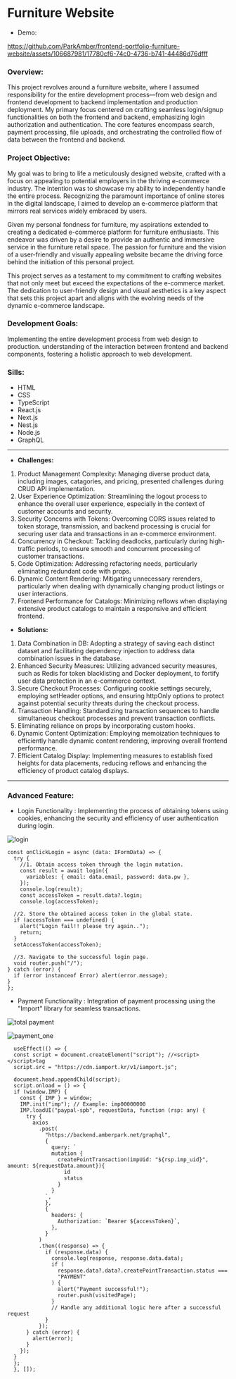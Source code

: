# Furniture Website
+ Demo:

https://github.com/ParkAmber/frontend-portfolio-furniture-website/assets/106687981/17780cf6-74c0-4736-b741-44486d76dfff


  
### **Overview:** 
This project revolves around a furniture website, where I assumed responsibility for the entire development process—from web design and frontend development to backend implementation and production deployment. My primary focus centered on crafting seamless login/signup functionalities on both the frontend and backend, emphasizing login authorization and authentication. The core features encompass search, payment processing, file uploads, and orchestrating the controlled flow of data between the frontend and backend.

### **Project Objective:** 
My goal was to bring to life a meticulously designed website, crafted with a focus on appealing to potential employers in the thriving e-commerce industry. The intention was to showcase my ability to independently handle the entire process. Recognizing the paramount importance of online stores in the digital landscape, I aimed to develop an e-commerce platform that mirrors real services widely embraced by users.

Given my personal fondness for furniture, my aspirations extended to creating a dedicated e-commerce platform for furniture enthusiasts. This endeavor was driven by a desire to provide an authentic and immersive service in the furniture retail space. The passion for furniture and the vision of a user-friendly and visually appealing website became the driving force behind the initiation of this personal project.

This project serves as a testament to my commitment to crafting websites that not only meet but exceed the expectations of the e-commerce market. The dedication to user-friendly design and visual aesthetics is a key aspect that sets this project apart and aligns with the evolving needs of the dynamic e-commerce landscape.

### **Development Goals:** 
Implementing the entire development process from web design to production. understanding of the interaction between frontend and backend components, fostering a holistic approach to web development.

### **Sills:** 
+ HTML
+ CSS
+ TypeScript
+ React.js
+ Next.js
+ Nest.js
+ Node.js
+ GraphQL

-------
+ **Challenges:**

1. Product Management Complexity: Managing diverse product data, including images, catagories, and pricing, presented challenges during CRUD API implementation.
2. User Experience Optimization: Streamlining the logout process to enhance the overall user experience, especially in the context of customer accounts and security.
3. Security Concerns with Tokens: Overcoming CORS issues related to token storage, transmission, and backend processing is crucial for securing user data and transactions in an e-commerce environment.
4. Concurrency in Checkout: Tackling deadlocks, particularly during high-traffic periods, to ensure smooth and concurrent processing of customer transactions.
5. Code Optimization: Addressing refactoring needs, particularly eliminating redundant code with props.
6. Dynamic Content Rendering: Mitigating unnecessary rerenders, particularly when dealing with dynamically changing product listings or user interactions.
7. Frontend Performance for Catalogs: Minimizing reflows when displaying extensive product catalogs to maintain a responsive and efficient frontend.

+ **Solutions:**

1. Data Combination in DB: Adopting a strategy of saving each distinct dataset and facilitating dependency injection to address data combination issues in the database.
2. Enhanced Security Measures: Utilizing advanced security measures, such as Redis for token blacklisting and Docker deployment, to fortify user data protection in an e-commerce context.
3. Secure Checkout Processes: Configuring cookie settings securely, employing setHeader options, and ensuring httpOnly options to protect against potential security threats during the checkout process.
4. Transaction Handling: Standardizing transaction sequences to handle simultaneous checkout processes and prevent transaction conflicts.
5. Eliminating reliance on props by incorporating custom hooks.
6. Dynamic Content Optimization: Employing memoization techniques to efficiently handle dynamic content rendering, improving overall frontend performance.
7. Efficient Catalog Display: Implementing measures to establish fixed heights for data placements, reducing reflows and enhancing the efficiency of product catalog displays.

-------

### **Advanced Feature:** 
+ Login Functionality : Implementing the process of obtaining tokens using cookies, enhancing the security and efficiency of user authentication during login.
  
![login](https://github.com/ParkAmber/frontend-portfolio-furniture-website/blob/main/login_page.png)

    const onClickLogin = async (data: IFormData) => {
      try {
        //1. Obtain access token through the login mutation.
        const result = await login({
          variables: { email: data.email, password: data.pw },
        });
        console.log(result);
        const accessToken = result.data?.login;
        console.log(accessToken);

      //2. Store the obtained access token in the global state.
      if (accessToken === undefined) {
        alert("Login fail!! please try again..");
        return;
      }
      setAccessToken(accessToken);

      //3. Navigate to the successful login page.
      void router.push("/");
    } catch (error) {
      if (error instanceof Error) alert(error.message);
    }
    };



    
+ Payment Functionality : Integration of payment processing using the "Import" library for seamless transactions.
  
![total payment](https://github.com/ParkAmber/frontend-portfolio-furniture-website/blob/main/pyment_total_page.png)

![payment_one](https://github.com/ParkAmber/frontend-portfolio-furniture-website/blob/main/payment_page.png)

      useEffect(() => {
      const script = document.createElement("script"); //<script></script>tag
      script.src = "https://cdn.iamport.kr/v1/iamport.js";
  
      document.head.appendChild(script); 
      script.onload = () => {
      if (window.IMP) {
        const { IMP } = window;
        IMP.init("imp"); // Example: imp00000000
        IMP.loadUI("paypal-spb", requestData, function (rsp: any) {
          try {
            axios
              .post(
                "https://backend.amberpark.net/graphql",
                {
                  query: `
                  mutation {
                    createPointTransaction(impUid: "${rsp.imp_uid}", amount: ${requestData.amount}){
                      id
                      status
                    }
                  }
                `,
                },
                {
                  headers: {
                    Authorization: `Bearer ${accessToken}`,
                  },
                }
              )
              .then((response) => {
                if (response.data) {
                  console.log(response, response.data.data);
                  if (
                    response.data?.data?.createPointTransaction.status ===
                    "PAYMENT"
                  ) {
                    alert("Payment successful!");
                    router.push(visitedPage);
                  }
                  // Handle any additional logic here after a successful request
                }
              });
          } catch (error) {
            alert(error);
          }
        });
      }
      };
      }, []);
      
